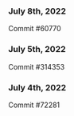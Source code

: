 ### July 8th, 2022

Commit #60770

### July 5th, 2022

Commit #314353


### July 4th, 2022

Commit #72281
